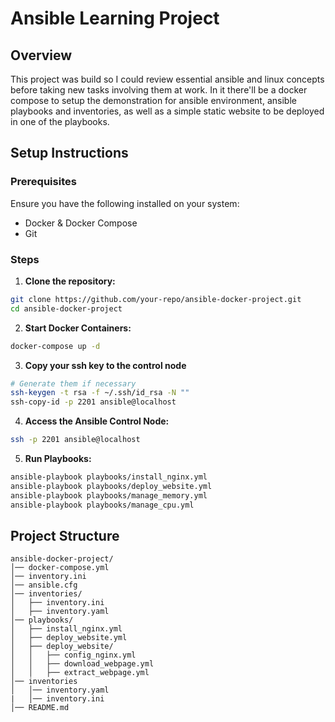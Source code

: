 # Ansible Learning Project

## Overview

This project was build so I could review essential ansible and linux concepts before taking new tasks involving them at work. In it there'll be a docker compose to setup the demonstration for ansible environment, ansible playbooks and inventories, as well as a simple static website to be deployed in one of the playbooks.

## Setup Instructions

### Prerequisites

Ensure you have the following installed on your system:
- Docker & Docker Compose
- Git

### Steps

1. **Clone the repository:**

```sh
git clone https://github.com/your-repo/ansible-docker-project.git
cd ansible-docker-project
```

2. **Start Docker Containers:**

```sh
docker-compose up -d
```

3. **Copy your ssh key to the control node**

```sh
# Generate them if necessary
ssh-keygen -t rsa -f ~/.ssh/id_rsa -N ""
ssh-copy-id -p 2201 ansible@localhost
```

4. **Access the Ansible Control Node:**

```sh
ssh -p 2201 ansible@localhost
```

5. **Run Playbooks:**

```sh
ansible-playbook playbooks/install_nginx.yml
ansible-playbook playbooks/deploy_website.yml
ansible-playbook playbooks/manage_memory.yml
ansible-playbook playbooks/manage_cpu.yml
```

## Project Structure

```
ansible-docker-project/
│── docker-compose.yml
│── inventory.ini
│── ansible.cfg
│── inventories/
│   ├── inventory.ini
│   ├── inventory.yaml
│── playbooks/
│   ├── install_nginx.yml
│   ├── deploy_website.yml
│   ├── deploy_website/
│   │   ├── config_nginx.yml
│   │   ├── download_webpage.yml
│   │   ├── extract_webpage.yml
│── inventories
│   │── inventory.yaml
|   │── inventory.ini
│── README.md
```